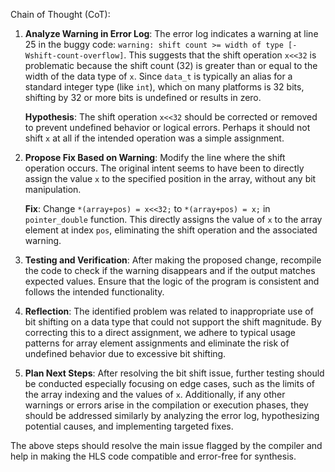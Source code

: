 Chain of Thought (CoT):

1. **Analyze Warning in Error Log**: The error log indicates a warning at line 25 in the buggy code: `warning: shift count >= width of type [-Wshift-count-overflow]`. This suggests that the shift operation `x<<32` is problematic because the shift count (32) is greater than or equal to the width of the data type of `x`. Since `data_t` is typically an alias for a standard integer type (like `int`), which on many platforms is 32 bits, shifting by 32 or more bits is undefined or results in zero.

   **Hypothesis**: The shift operation `x<<32` should be corrected or removed to prevent undefined behavior or logical errors. Perhaps it should not shift `x` at all if the intended operation was a simple assignment.

2. **Propose Fix Based on Warning**: Modify the line where the shift operation occurs. The original intent seems to have been to directly assign the value `x` to the specified position in the array, without any bit manipulation.

   **Fix**: Change `*(array+pos) = x<<32;` to `*(array+pos) = x;` in `pointer_double` function. This directly assigns the value of `x` to the array element at index `pos`, eliminating the shift operation and the associated warning.

3. **Testing and Verification**: After making the proposed change, recompile the code to check if the warning disappears and if the output matches expected values. Ensure that the logic of the program is consistent and follows the intended functionality.

4. **Reflection**: The identified problem was related to inappropriate use of bit shifting on a data type that could not support the shift magnitude. By correcting this to a direct assignment, we adhere to typical usage patterns for array element assignments and eliminate the risk of undefined behavior due to excessive bit shifting.

5. **Plan Next Steps**: After resolving the bit shift issue, further testing should be conducted especially focusing on edge cases, such as the limits of the array indexing and the values of `x`. Additionally, if any other warnings or errors arise in the compilation or execution phases, they should be addressed similarly by analyzing the error log, hypothesizing potential causes, and implementing targeted fixes. 

The above steps should resolve the main issue flagged by the compiler and help in making the HLS code compatible and error-free for synthesis.